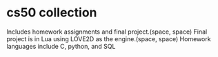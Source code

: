 # cs50 collection
Includes homework assignments and final project.(space, space)
Final project is in Lua using LOVE2D as the engine.(space, space)
Homework languages include C, python, and SQL
